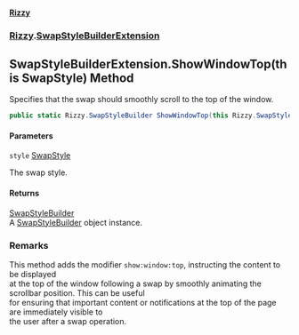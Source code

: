 #### [Rizzy](index.md 'index')
### [Rizzy](Rizzy.md 'Rizzy').[SwapStyleBuilderExtension](Rizzy.SwapStyleBuilderExtension.md 'Rizzy.SwapStyleBuilderExtension')

## SwapStyleBuilderExtension.ShowWindowTop(this SwapStyle) Method

Specifies that the swap should smoothly scroll to the top of the window.

```csharp
public static Rizzy.SwapStyleBuilder ShowWindowTop(this Rizzy.SwapStyle style);
```
#### Parameters

<a name='Rizzy.SwapStyleBuilderExtension.ShowWindowTop(thisRizzy.SwapStyle).style'></a>

`style` [SwapStyle](Rizzy.SwapStyle.md 'Rizzy.SwapStyle')

The swap style.

#### Returns
[SwapStyleBuilder](Rizzy.SwapStyleBuilder.md 'Rizzy.SwapStyleBuilder')  
A [SwapStyleBuilder](Rizzy.SwapStyleBuilder.md 'Rizzy.SwapStyleBuilder') object instance.

### Remarks
This method adds the modifier `show:window:top`, instructing the content to be displayed  
at the top of the window following a swap by smoothly animating the scrollbar position. This can be useful  
for ensuring that important content or notifications at the top of the page are immediately visible to  
the user after a swap operation.